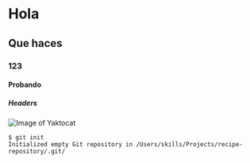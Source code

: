 # Hola
## Que haces
### 123
#### Probando
##### _Headers_
![Image of Yaktocat](https://octodex.github.com/images/yaktocat.png)


```
$ git init
Initialized empty Git repository in /Users/skills/Projects/recipe-repository/.git/
```
